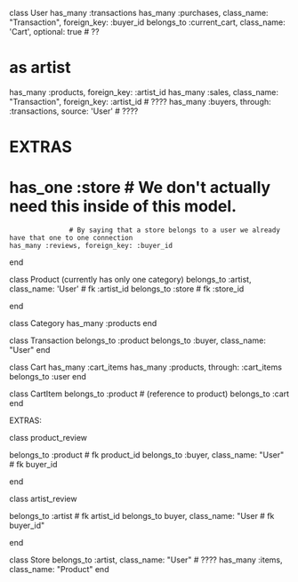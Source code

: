 class User
  has_many :transactions
  has_many :purchases, class_name: "Transaction", foreign_key: :buyer_id
  belongs_to :current_cart, class_name: 'Cart', optional: true # ??

  # as artist
  has_many :products, foreign_key: :artist_id
  has_many :sales, class_name: "Transaction", foreign_key: :artist_id # ????
  has_many :buyers, through: :transactions, source: 'User' # ????

  # EXTRAS
  # has_one :store # We don't actually need this inside of this model.
                   # By saying that a store belongs to a user we already have that one to one connection
    has_many :reviews, foreign_key: :buyer_id

end

class Product (currently has only one category)
  belongs_to :artist, class_name: 'User' # fk :artist_id
  belongs_to :store # fk :store_id

end

class Category
  has_many :products
end

class Transaction
  belongs_to :product
  belongs_to :buyer, class_name: "User"
end

class Cart
  has_many :cart_items
  has_many :products, through: :cart_items
  belongs_to :user
end

class CartItem
  belongs_to :product # (reference to product)
  belongs_to :cart
end


EXTRAS:

class product_review

  belongs_to :product # fk product_id
  belongs_to :buyer, class_name: "User" # fk buyer_id

end

class artist_review

  belongs_to :artist # fk artist_id
  belongs_to buyer, class_name: "User # fk buyer_id"

end

class Store
  belongs_to :artist, class_name: "User" # ????
  has_many :items, class_name: "Product"
end